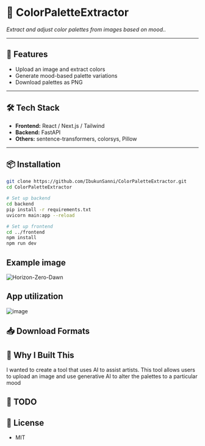﻿# 🎨 ColorPaletteExtractor

*Extract and adjust color palettes from images based on mood..*  

---

## 🚀 Features  
- Upload an image and extract colors  
- Generate mood-based palette variations  
- Download palettes as PNG  

---

## 🛠 Tech Stack  
- **Frontend:** React / Next.js / Tailwind  
- **Backend:** FastAPI  
- **Others:** sentence-transformers, colorsys, Pillow  

---

## 📦 Installation  

```bash
git clone https://github.com/IbukunSanni/ColorPaletteExtractor.git
cd ColorPaletteExtractor

# Set up backend
cd backend
pip install -r requirements.txt
uvicorn main:app --reload

# Set up frontend
cd ../frontend
npm install
npm run dev
```
##  Example image 
![Horizon-Zero-Dawn](https://github.com/user-attachments/assets/416c746d-91d9-44dc-abce-a264ce103afd)

## App utilization 
![image](https://github.com/user-attachments/assets/4e20f8b3-2425-4577-a120-10a2a281edf1)

## 📥 Download Formats


## 🧠 Why I Built This
I wanted to create a tool that uses AI to assist artists. This tool allows users to upload an image and use generative AI to alter the palettes to a particular mood

## 📌 TODO
## 📄 License
- MIT



